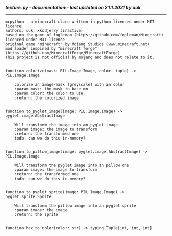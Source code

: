 ***texture.py - documentation - last updated on 21.1.2021 by uuk***
___

    mcpython - a minecraft clone written in python licenced under MIT-licence
    authors: uuk, xkcdjerry (inactive)
    based on the game of fogleman (https://github.com/fogleman/Minecraft) licenced under MIT-licence
    original game "minecraft" by Mojang Studios (www.minecraft.net)
    mod loader inspired by "minecraft forge" (https://github.com/MinecraftForge/MinecraftForge)
    This project is not official by mojang and does not relate to it.


    function colorize(mask: PIL.Image.Image, color: tuple) -> PIL.Image.Image
        
        colorize an image-mask (greyscale) with an color
        :param mask: the mask to base on
        :param color: the color to use
        :return: the colorized image


    function to_pyglet_image(image: PIL.Image.Image) -> pyglet.image.AbstractImage
        
        Will transform the image into an pyglet image
        :param image: the image to transform
        :return: the transformed one
        todo: can we do this in-memory?


    function to_pillow_image(image: pyglet.image.AbstractImage) -> PIL.Image.Image
        
        Will transform the pyglet image into an pillow one
        :param image: the image to transform
        :return: the transformed one
        todo: can we do this in-memory?


    function to_pyglet_sprite(image: PIL.Image.Image) -> pyglet.sprite.Sprite
        
        Will transform the pillow image into an pyglet sprite
        :param image: the image
        :return: the sprite


    function hex_to_color(color: str) -> typing.Tuple[int, int, int]